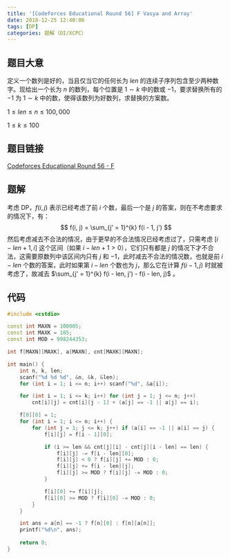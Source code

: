 ```yaml
---
title: '[Codeforces Educational Round 56] F Vasya and Array'
date: 2018-12-25 12:40:06
tags: [DP]
categories: 题解（OI/XCPC）
---
```


## 题目大意

定义一个数列是好的，当且仅当它的任何长为 $len$ 的连续子序列包含至少两种数字。现给出一个长为 $n$ 的数列，每个位置是 $1 \sim k$ 中的数或 $-1$，要求替换所有的 $-1$ 为 $1 \sim k$ 中的数，使得该数列为好数列，求替换的方案数。

$1 \leq len \leq n \leq 100,000$

$1 \leq k \leq 100$

## 题目链接

[Codeforces Educational Round 56 - F](https://codeforces.com/contest/1093/problem/F)

<!--more-->

## 题解

考虑 DP，$f(i, j)$ 表示已经考虑了前 $i$ 个数，最后一个是 $j$ 的答案，则在不考虑要求的情况下，有：
$$
f(i, j) = \sum_{j' = 1}^{k} f(i - 1, j')
$$
然后考虑减去不合法的情况，由于更早的不合法情况已经考虑过了，只需考虑 $[i - len + 1, i]$ 这个区间（如果 $i - len + 1 > 0$），它们只有都是 $j$ 的情况下才不合法，这需要原数列中该区间内只有 $j$ 和 $-1$，此时减去不合法的情况数，也就是前 $i - len$ 个数的答案，此时如果第 $i - len$ 个数也为 $j$，那么它在计算 $f(i - 1, j)$ 时就被考虑了，故减去 $\sum_{j' = 1}^{k} f(i - len, j') - f(i - len, j)$ 。

## 代码

```c++
#include <cstdio>

const int MAXN = 100005;
const int MAXK = 105;
const int MOD = 998244353;

int f[MAXN][MAXK], a[MAXN], cnt[MAXK][MAXN];

int main() {
    int n, k, len;
    scanf("%d %d %d", &n, &k, &len);
    for (int i = 1; i <= n; i++) scanf("%d", &a[i]);

    for (int i = 1; i <= k; i++) for (int j = 1; j <= n; j++)
        cnt[i][j] = cnt[i][j - 1] + (a[j] == -1 || a[j] == i);

    f[0][0] = 1;
    for (int i = 1; i <= n; i++) {
        for (int j = 1; j <= k; j++) if (a[i] == -1 || a[i] == j) {
            f[i][j] = f[i - 1][0];

            if (i >= len && cnt[j][i] - cnt[j][i - len] == len) {
                f[i][j] -= f[i - len][0];
                f[i][j] < 0 ? f[i][j] += MOD : 0;
                f[i][j] += f[i - len][j];
                f[i][j] >= MOD ? f[i][j] -= MOD : 0;
            }

            f[i][0] += f[i][j];
            f[i][0] >= MOD ? f[i][0] -= MOD : 0;
        }
    }

    int ans = a[n] == -1 ? f[n][0] : f[n][a[n]];
    printf("%d\n", ans);
    
    return 0;
}
```